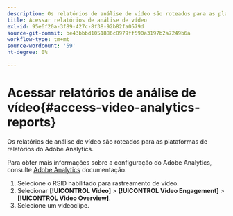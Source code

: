 ```yaml
---
description: Os relatórios de análise de vídeo são roteados para as plataformas de relatórios do Adobe Analytics.
title: Acessar relatórios de análise de vídeo
exl-id: 95e6f20a-3f89-427c-8f38-92b82fa0579d
source-git-commit: be43bbbd1051886c8979ff590a3197b2a7249b6a
workflow-type: tm+mt
source-wordcount: '59'
ht-degree: 0%

---
```


# Acessar relatórios de análise de vídeo{#access-video-analytics-reports}

Os relatórios de análise de vídeo são roteados para as plataformas de relatórios do Adobe Analytics.

Para obter mais informações sobre a configuração do Adobe Analytics, consulte [Adobe Analytics](https://microsite.omniture.com/t2/help/en_US/reference/) documentação.
1. Selecione o RSID habilitado para rastreamento de vídeo.
1. Selecionar **[!UICONTROL Video]** > **[!UICONTROL Video Engagement]** > **[!UICONTROL Video Overview]**.
1. Selecione um videoclipe.
